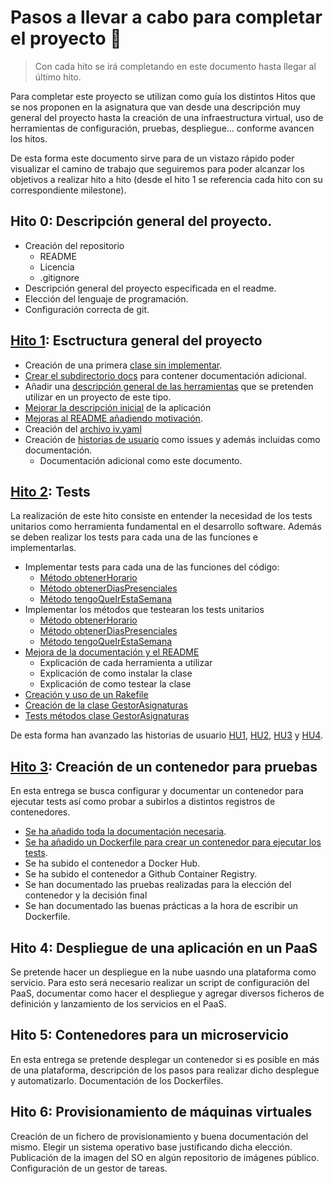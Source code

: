 # Pasos a llevar a cabo para completar el proyecto :walking:
> Con cada hito se irá completando en este documento hasta llegar al último hito.

Para completar este proyecto se utilizan como guía los distintos Hitos que se nos proponen en la asignatura que van desde una descripción muy general del proyecto hasta la creación de una infraestructura virtual, uso de herramientas de configuración, pruebas, despliegue... conforme avancen los hitos.

De esta forma este documento sirve para de un vistazo rápido poder visualizar el camino de trabajo que seguiremos para poder alcanzar los objetivos a realizar hito a hito (desde el hito 1 se referencia cada hito con su correspondiente milestone).

## Hito 0: Descripción general del proyecto.
- Creación del repositorio
    - README
    - Licencia
    - .gitignore
- Descripción general del proyecto especificada en el readme.
- Elección del lenguaje de programación.
- Configuración correcta de git.

## [Hito 1](https://github.com/antoniocuadros/WhenToClass/milestone/1): Esctructura general del proyecto
- Creación de una primera [clase sin implementar](https://github.com/antoniocuadros/WhenToClass/issues/6).
- [Crear el subdirectorio docs](https://github.com/antoniocuadros/WhenToClass/issues/2) para contener documentación adicional.
- Añadir una [descripción general de las herramientas](https://github.com/antoniocuadros/WhenToClass/issues/1) que se pretenden utilizar en un proyecto de este tipo.
- [Mejorar la descripción inicial](https://github.com/antoniocuadros/WhenToClass/issues/4) de la aplicación
- [Mejoras al README añadiendo motivación](https://github.com/antoniocuadros/WhenToClass/issues/7).
- Creación del [archivo iv.yaml](https://github.com/antoniocuadros/WhenToClass/issues/3)
- Creación de [historias de usuario](https://github.com/antoniocuadros/WhenToClass/issues/11) como issues y además incluidas como documentación.
    - Documentación adicional como este documento.

## [Hito 2](https://github.com/antoniocuadros/WhenToClass/milestone/2): Tests
La realización de este hito consiste en entender la necesidad de los tests unitarios como herramienta fundamental en el desarrollo software. Además se deben realizar los tests para cada una de las funciones e implementarlas.
- Implementar tests para cada una de las funciones del código:
    - [Método obtenerHorario](https://github.com/antoniocuadros/WhenToClass/issues/14)
    - [Método obtenerDiasPresenciales](https://github.com/antoniocuadros/WhenToClass/issues/15)
    - [Método tengoQueIrEstaSemana](https://github.com/antoniocuadros/WhenToClass/issues/24)
- Implementar los métodos que testearan los tests unitarios
    - [Método obtenerHorario](https://github.com/antoniocuadros/WhenToClass/issues/17)
    - [Método obtenerDiasPresenciales](https://github.com/antoniocuadros/WhenToClass/issues/18)
    - [Método tengoQueIrEstaSemana](https://github.com/antoniocuadros/WhenToClass/issues/23)
- [Mejora de la documentación y el README](https://github.com/antoniocuadros/WhenToClass/issues/20)
    - Explicación de cada herramienta a utilizar
    - Explicación de como instalar la clase
    - Explicación de como testear la clase
- [Creación y uso de un Rakefile](https://github.com/antoniocuadros/WhenToClass/issues/19)
- [Creación de la clase GestorAsignaturas](https://github.com/antoniocuadros/WhenToClass/issues/26)
- [Tests métodos clase GestorAsignaturas](https://github.com/antoniocuadros/WhenToClass/issues/27)

De esta forma han avanzado las historias de usuario [HU1](https://github.com/antoniocuadros/WhenToClass/issues/8), [HU2](https://github.com/antoniocuadros/WhenToClass/issues/9), [HU3](https://github.com/antoniocuadros/WhenToClass/issues/10) y [HU4](https://github.com/antoniocuadros/WhenToClass/issues/28).
## [Hito 3](https://github.com/antoniocuadros/WhenToClass/milestone/3): Creación de un contenedor para pruebas
En esta entrega se busca configurar y documentar un contenedor para ejecutar tests así como probar a subirlos a distintos registros de contenedores.
- [Se ha añadido toda la documentación necesaria](https://github.com/antoniocuadros/WhenToClass/issues/33).
- [Se ha añadido un Dockerfile para crear un contenedor para ejecutar los tests](https://github.com/antoniocuadros/WhenToClass/issues/36).
- Se ha subido el contenedor a Docker Hub.
- Se ha subido el contenedor a Github Container Registry.
- Se han documentado las pruebas realizadas para la elección del contenedor y la decisión final
- Se han documentado las buenas prácticas a la hora de escribir un Dockerfile.

## Hito 4: Despliegue de una aplicación en un PaaS
Se pretende hacer un despliegue en la nube uasndo una plataforma como servicio. Para esto será necesario realizar un script de configuración del PaaS, documentar como hacer el despliegue y agregar diversos ficheros de definición y lanzamiento de los servicios en el PaaS.

## Hito 5: Contenedores para un microservicio
En esta entrega se pretende desplegar un contenedor si es posible en más de una plataforma, descripción de los pasos para realizar dicho desplegue y automatizarlo. Documentación de los Dockerfiles.

## Hito 6: Provisionamiento de máquinas virtuales
Creación de un fichero de provisionamiento y buena documentación del mismo. Elegir un sistema operativo base justificando dicha elección. Publicación de la imagen del SO en algún repositorio de imágenes público. Configuración de un gestor de tareas.


